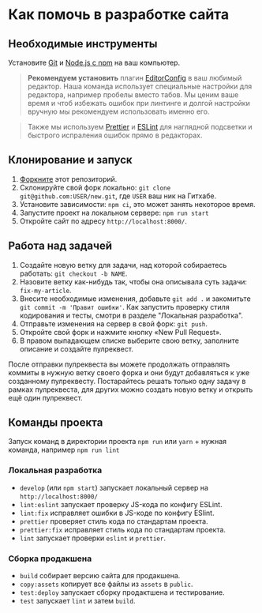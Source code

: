 # Как помочь в разработке сайта

## Необходимые инструменты

Установите [Git](https://git-scm.com/downloads) и [Node.js с npm](https://nodejs.org/) на ваш компьютер.

> **Рекомендуем установить** плагин [EditorConfig](https://editorconfig.org/) в ваш любимый редактор. Наша команда использует специальные настройки для редактора, например пробелы вместо табов. Мы ценим ваше время и чтоб избежать ошибок при линтинге и долгой настройки вручную мы рекомендуем использовать именно его.

> Также мы используем [Prettier](https://prettier.io/docs/en/editors.html) и [ESLint](https://eslint.org/docs/user-guide/integrations) для наглядной подсветки и быстрого испраления ошибок прямо в редакторах.

## Клонирование и запуск

1. [Форкните](https://github.com/web-standards-ru/new/fork) этот репозиторий.
2. Склонируйте свой форк локально: `git clone git@github.com:USER/new.git`, где `USER` ваш ник на Гитхабе.
3. Установите зависимости: `npm ci`, это может занять некоторое время.
4. Запустите проект на локальном сервере: `npm run start`
5. Откройте сайт по адресу `http://localhost:8000/`.

## Работа над задачей

1. Создайте новую ветку для задачи, над которой собираетесь работать: `git checkout -b NAME`.
2. Назовите ветку как-нибудь так, чтобы она описывала суть задачи: `fix-my-article`.
3. Внесите необходимые изменения, добавьте `git add .` и закомитьте `git commit -m 'Правит ошибки'`. Как запустить проверку стиля кодирования и тесты, смотри в разделе "Локальная разработка".
4. Отправьте изменения на сервер в свой форк: `git push`.
5. Откройте свой форк и нажмите кнопку «New Pull Request».
6. В правом выпадающем списке выберите свою ветку, заполните описание и создайте пулреквест.

После отправки пулреквеста вы можете продолжать отправлять коммиты в нужную ветку своего форка и они будут добавляться к уже созданному пулреквесту. Постарайтесь решать только одну задачу в рамках пулреквеста, для других можно создать новую ветку и открыть ещё один пулреквест.

## Команды проекта

Запуск команд в директории проекта `npm run` или `yarn` + нужная команда, например `npm run lint`

### Локальная разработка

- `develop` (или `npm start`) запускает локальный сервер на `http://localhost:8000/`
- `lint:eslint` запускает проверку JS-кода по конфигу ESLint.
- `lint:fix` исправляет ошибки в JS-коде по конфигу ESlint.
- `prettier` проверяет стиль кода по стандартам проекта.
- `prettier:fix` исправляет стиль кода по стандартам проекта.
- `lint` запускает проверки `eslint` и `prettier`.

### Сборка продакшена

- `build` собирает версию сайта для продакшена.
- `copy:assets` копирует все файлы из `assets` в `public`.
- `test:deploy` запускает сборку продактшена и тестирование.
- `test` запускает `lint` и затем `build`.

